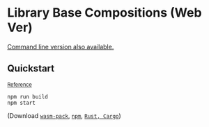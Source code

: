 # Library Base Compositions (Web Ver)

[Command line version also available.](https://github.com/ChristelKrueger/Library_Base_Compositions)

## Quickstart
<small><a href="https://rustwasm.github.io/docs/wasm-pack/tutorials/hybrid-applications-with-webpack/using-your-library.html">Reference</a></small>
```
npm run build
npm start
```

(Download [`wasm-pack`](https://rustwasm.github.io/wasm-pack/installer/), [`npm`](https://www.npmjs.com/get-npm), [`Rust, Cargo`](https://www.rust-lang.org/))